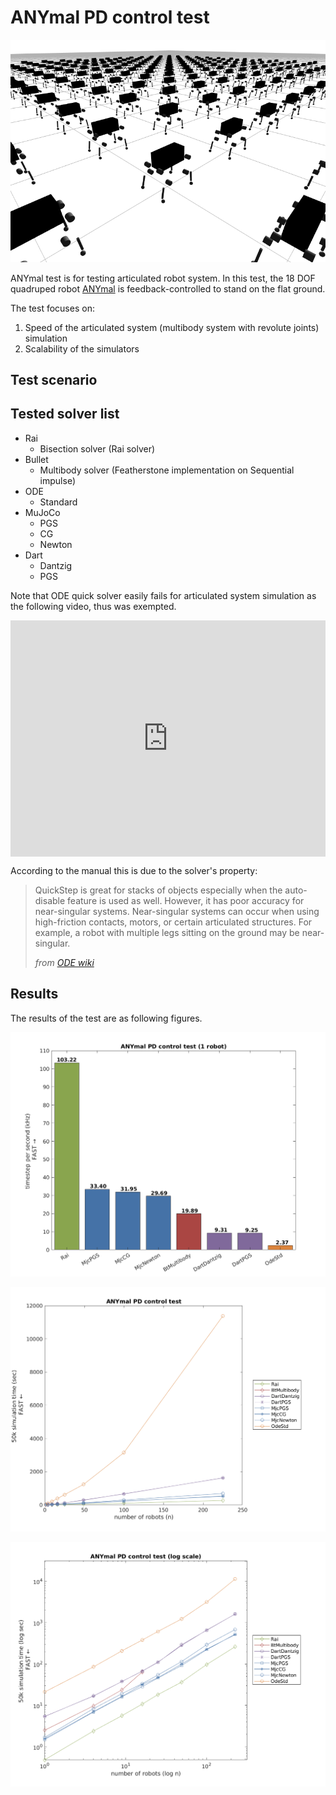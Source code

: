 # ANYmal PD control test

![anymal-test-image](../img/AnymalBenchmark.png)

ANYmal test is for testing articulated robot system. In this test, the 18 DOF quadruped robot [ANYmal](http://www.rsl.ethz.ch/) is feedback-controlled to stand on the flat ground.  

The test focuses on:

1. Speed of the articulated system (multibody system with revolute joints) simulation
2. Scalability of the simulators

## Test scenario 

## Tested solver list

- Rai 
    - Bisection solver (Rai solver)
- Bullet
    - Multibody solver (Featherstone implementation on Sequential impulse)
- ODE
    - Standard
- MuJoCo
    - PGS
    - CG
    - Newton 
- Dart
    - Dantzig
    - PGS

Note that ODE quick solver easily fails for articulated system simulation as the following video, thus was exempted. 
 
<div style="position:relative;padding-top:75%;">
    <iframe src="https://www.youtube.com/embed/X0lYN7bzoNk?rel=0&amp;controls=0&amp;showinfo=0" frameborder="0" allow="autoplay; encrypted-media" allowfullscreen
 style="position:absolute;top:0;left:0;width:100%;height:100%;"></iframe>
</div>

According to the manual this is due to the solver's property:
 
> QuickStep is great for stacks of objects especially when the auto-disable feature is used as well. However, it has poor accuracy for near-singular systems. Near-singular systems can occur when using high-friction contacts, motors, or certain articulated structures. For example, a robot with multiple legs sitting on the ground may be near-singular. 
>
> *from [ODE wiki](https://www.ode-wiki.org/wiki/index.php?title=Manual:_World)*

## Results 

The results of the test are as following figures.

![anymal-test-speed-bar](../img/samplebar.png)

![anymal-test-speed-plot](../img/sampleplot.png)

![anymal-test-speed-plot-log](../img/sampleplot-log.png)
